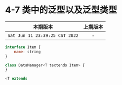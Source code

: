 # 4-7 类中的泛型以及泛型类型

|本期版本|上期版本
|:---:|:---:
`Sat Jun 11 23:39:25 CST 2022` | -


```js
interface Item {
	name: string
}

class DataManager<T textends Item> {
}

<T extends 
